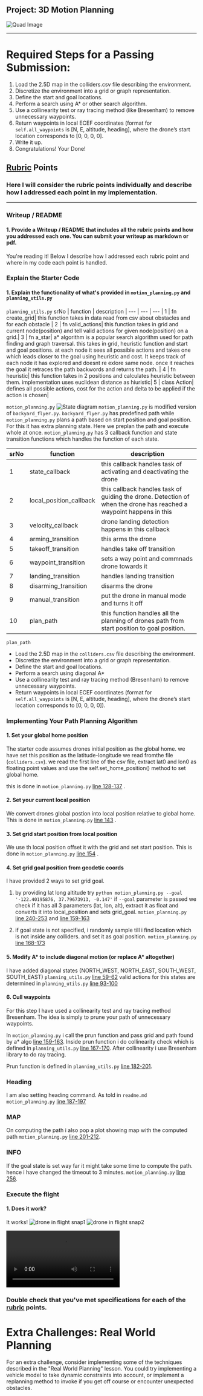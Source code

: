 ## Project: 3D Motion Planning
![Quad Image](./misc/enroute.png)

---


# Required Steps for a Passing Submission:
1. Load the 2.5D map in the colliders.csv file describing the environment.
2. Discretize the environment into a grid or graph representation.
3. Define the start and goal locations.
4. Perform a search using A* or other search algorithm.
5. Use a collinearity test or ray tracing method (like Bresenham) to remove unnecessary waypoints.
6. Return waypoints in local ECEF coordinates (format for `self.all_waypoints` is [N, E, altitude, heading], where the drone’s start location corresponds to [0, 0, 0, 0].
7. Write it up.
8. Congratulations!  Your Done!

## [Rubric](https://review.udacity.com/#!/rubrics/1534/view) Points
### Here I will consider the rubric points individually and describe how I addressed each point in my implementation.  

---
### Writeup / README

#### 1. Provide a Writeup / README that includes all the rubric points and how you addressed each one.  You can submit your writeup as markdown or pdf.  

You're reading it! Below I describe how I addressed each rubric point and where in my code each point is handled.

### Explain the Starter Code

#### 1. Explain the functionality of what's provided in `motion_planning.py` and `planning_utils.py`

`planning_utils.py`
srNo | function | description |
--- | --- | --- |
1 | fn create_grid| this function takes in data read from csv about obstacles and for each obstacle  |
2 | fn valid_actions| this function takes in grid and current node(position) and tell valid actions for given node(position) on a grid.|
3 | fn a_star| a* algorithm is a popular search algorithm used for path finding and graph traversal. this takes in grid, heuristic function and start and goal positions. at each node it sees all possible actions and takes one which leads closer to the goal using heuristic and cost. It keeps track of each node it has explored and doesnt re exlore same node. once it reaches the goal it retraces the path backwords and returns the path. |
4 | fn heuristic| this function takes in 2 positions and calculates heuristic between them. implementation uses euclidean distance as hiuristic|
5 | class Action| defines all possible actions, cost for the action and delta to be applied if the action is chosen|

`motion_planning.py`
![State diagram](./misc/state_diagram.jpg)
`motion_planning.py` is modified version of `backyard_flyer.py`.  `backyard_flyer.py` has predefined path while `motion_planning.py` plans a path based on start position and goal position. For this it has extra planning state. Here we preplan the path and execute whole at once. 
`motion_planning.py` has 3 callback function and state transition functions which handles the function of each state.

srNo | function | description |
--- | --- | --- |
1 |state_callback| this callback handles task of activating and deactivating the drone|
2 |local_position_callback| this callback handles task of guiding the drone. Detection of when the drone has reached a waypoint happens in this |
3 |velocity_callback| drone landing detection happens in this callback|
4 |arming_transition|this arms the drone|
5 |takeoff_transition|handles take off transition|
6 |waypoint_transition| sets a way point and commnads drone towards it|
7 |landing_transition|handles landing transition|
8 |disarming_transition|disarms the drone|
9 |manual_transition|put the drone in manual mode and turns it off|
10|plan_path|this function handles all the planning of drones path from start position to goal position.|


`plan_path`
- Load the 2.5D map in the `colliders.csv` file describing the environment.
- Discretize the environment into a grid or graph representation.
- Define the start and goal locations.
- Perform a search using diagonal A* 
- Use a collinearity test and ray tracing method (Bresenham) to remove unnecessary waypoints.
- Return waypoints in local ECEF coordinates (format for `self.all_waypoints` is [N, E, altitude, heading], where the drone’s start location corresponds to [0, 0, 0, 0]). 

### Implementing Your Path Planning Algorithm

#### 1. Set your global home position
The starter code assumes drones initial position as the global home. we have set this position as the latitude-longitude we read fromthe file (`colliders.csv`). we read the first line of the csv file, extract lat0 and lon0 as floating point values and use the self.set_home_position() method to set global home.

this is done in `motion_planning.py` [line 128-137](motion_planning.py#L128-L137) .

#### 2. Set your current local position
We convert drones global postion into local position relative to global home. 
This is done in `motion_planning.py` [line 143](motion_planning.py#L143) .

#### 3. Set grid start position from local position
We use th local position offset it with the grid and set start position.
This is done in `motion_planning.py` [line 154](motion_planning.py#L154) .

#### 4. Set grid goal position from geodetic coords
I have provided 2 ways to set grid goal.
1. by providing lat long altitude
try  `python motion_planning.py --goal '-122.40195876, 37.79673913, -0.147'`
if `--goal` parameter is passed we check if it has all 3 parameters (lat, lon, alt), extract it as float and converts it into local_position and sets grid_goal. `motion_planning.py` [line 240-253](motion_planning.py#L240-L253) and [line 159-163](motion_planning.py#L159-L163) 

2. if goal state is not specified, i randomly sample till i find location which is not inside any colliders. and set it as goal position.
`motion_planning.py` [line 168-173](motion_planning.py#L168-L173) 

#### 5. Modify A* to include diagonal motion (or replace A* altogether)
I have added diagonal states (NORTH_WEST, NORTH_EAST, SOUTH_WEST, SOUTH_EAST) `planning_utils.py` [line 59-62](planning_utils.py#L59-L62)
valid actions for this states are determined in `planning_utils.py` [line 93-100](planning_utils.py#L93-L100)

#### 6. Cull waypoints 
For this step I have used a collinearity test and ray tracing method Bresenham. The idea is simply to prune your path of unnecessary waypoints. 

In `motion_planning.py` i call the prun function and pass grid and path found by a* algo [line 159-163](motion_planning.py#L159-L163). Inside prun function i do collinearity check which is defined in `planning_utils.py` [line 167-170](planning_utils.py#L167-L170). After collinearity i use Bresenham library to do ray tracing.

Prun function is defined in `planning_utils.py` [line 182-201](planning_utils.py#L182-L201).

### Heading
I am also setting heading command. As told in `readme.md`
`motion_planning.py` [line 187-197](motion_planning.py#L187-L197)

### MAP
On computing the path i also pop a plot showing map with the computed path
`motion_planning.py` [line 201-212](motion_planning.py#L201-L212). 

### INFO
If the goal state is set way far it might take some time to compute the path. hence i have changed the timeout to 3 minutes. `motion_planning.py` [line 256](motion_planning.py#L256). 

### Execute the flight
#### 1. Does it work?
It works!
![drone in flight snap1](./misc/flightsnap1.png)
![drone in flight snap2](./misc/flightsnap2.png)

![drone in flight video](./misc/flight.mp4)


### Double check that you've met specifications for each of the [rubric](https://review.udacity.com/#!/rubrics/1534/view) points.
  
# Extra Challenges: Real World Planning

For an extra challenge, consider implementing some of the techniques described in the "Real World Planning" lesson. You could try implementing a vehicle model to take dynamic constraints into account, or implement a replanning method to invoke if you get off course or encounter unexpected obstacles.


